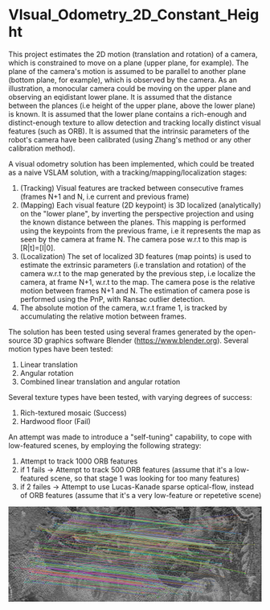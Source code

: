 # VIsual_Odometry_2D_Constant_Height

This project estimates the 2D motion (translation and rotation) of a camera, which is constrained to move on a plane (upper plane, for example).
The plane of the camera's motion is assumed to be parallel to another plane (bottom plane, for example), which is observed by the camera.
As an illustration, a monocular camera could be moving on the upper plane and observing an eqidistant lower plane.
It is assumed that the distance between the plances (i.e height of the upper plane, above the lower plane) is known.
It is assumed that the lower plane contains a rich-enough and distinct-enough texture to allow detection and tracking locally distinct visual features (such as ORB).
It is assumed that the intrinsic parameters of the robot's camera have been calibrated (using Zhang's method or any other calibration method).

A visual odometry solution has been implemented, which could be treated as a naive VSLAM solution, with a tracking/mapping/localization stages:
1. (Tracking) Visual features are tracked between consecutive frames (frames N+1 and N, i.e current and previous frame)
2. (Mapping) Each visual feature (2D keypoint) is 3D localized (analytically) on the "lower plane", by inverting the perspective projection and using the known distance between the planes.
This mapping is performed using the keypoints from the previous frame, i.e it represents the map as seen by the camera at frame N. The camera pose 
w.r.t to this map is [R|t]=[I|0].
3. (Localization) The set of localized 3D features (map points) is used to estimate the extrinsic parameters (i.e translation and rotation) of the camera
w.r.t to the map generated by the previous step, i.e localize the camera, at frame N+1, w.r.t to the map. The camera pose is the relative motion between frames N+1 
and N. The estimation of camera pose is performed using the PnP, with Ransac outlier detection.
4. The absolute motion of the camera, w.r.t frame 1, is tracked by accumulating the relative motion between frames.

The solution has been tested using several frames generated by the open-source 3D graphics software Blender (https://www.blender.org).
Several motion types have been tested:
1. Linear translation
2. Angular rotation
3. Combined linear translation and angular rotation

Several texture types have been tested, with varying degrees of success:
1. Rich-textured mosaic (Success)
2. Hardwood floor (Fail)

An attempt was made to introduce a "self-tuning" capability, to cope with low-featured scenes, by employing the following strategy:
1. Attempt to track 1000 ORB features
2. if 1 fails -> Attempt to track 500 ORB features (assume that it's a low-featured scene, so that stage 1 was looking for too many features)
3. if 2 failes -> Attempt to use Lucas-Kanade sparse optical-flow, instead of ORB features (assume that it's a very low-feature or repetetive scene)

![Image description](https://github.com/GabiShahmayster/VIsual_Odometry_2D_Constant_Height/blob/master/tracking_example.png)
